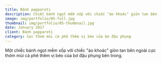 ```yaml
---
title: Bánh papparoti
description: Chiếc bánh ngọt mềm xốp với chiếc "áo khoác" giòn tan bên ngoài
image: img/portfolio/05-full.jpg
thumbnail: img/portfolio/05-thumbnail.jpg
date: January 2017
client: Bánh papparoti
category: Cực thơm mùi cà phê thêm vị béo của bơ đậu phụng
---
```


Một chiếc bánh ngọt mềm xốp với chiếc "áo khoác" giòn tan bên ngoài cực thơm mùi cà phê thêm vị béo của bơ đậu phụng bên trong.

